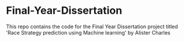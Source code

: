 # Final-Year-Dissertation
This repo contains the code for the Final Year Dissertation project titled 'Race Strategy prediction using Machine learning' by Alister Charles
